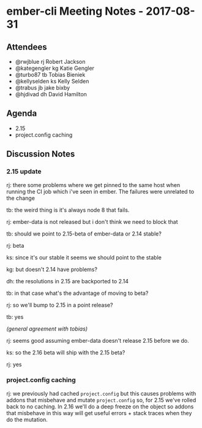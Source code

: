 # ember-cli Meeting Notes - 2017-08-31

## Attendees

- @rwjblue rj Robert Jackson
- @kategengler kg Katie Gengler
- @turbo87 tb Tobias Bieniek
- @kellyselden ks Kelly Selden
- @trabus jb jake bixby
- @hjdivad dh David Hamilton


## Agenda

- 2.15
- project.config caching


## Discussion Notes


### 2.15 update

rj: there some problems where we get pinned to the same host when running the CI job which i've seen in ember.  The failures were unrelated to the change

tb: the weird thing is it's always node 8 that fails.

rj: ember-data is not released but i don't think we need to block that

tb: should we point to 2.15-beta of ember-data or 2.14 stable?

rj: beta

ks: since it's our stable it seems we should point to the stable

kg: but doesn't 2.14 have problems?

dh: the resolutions in 2.15 are backported to 2.14

tb: in that case what's the advantage of moving to beta?

rj: so we'll bump to 2.15 in a point release?

tb: yes

*(general agreement with tobias)*

rj: seems good assuming ember-data doesn't release 2.15 before we do.

ks: so the 2.16 beta will ship with the 2.15 beta?

rj: yes


### project.config caching

rj: we previously had cached `project.config` but this causes problems with addons that misbehave and mutate `project.config` so, for 2.15 we've rolled back to no caching.  In 2.16 we'll do a deep freeze on the object so addons that misbehave in this way will get useful errors + stack traces when they do the mutation.  
